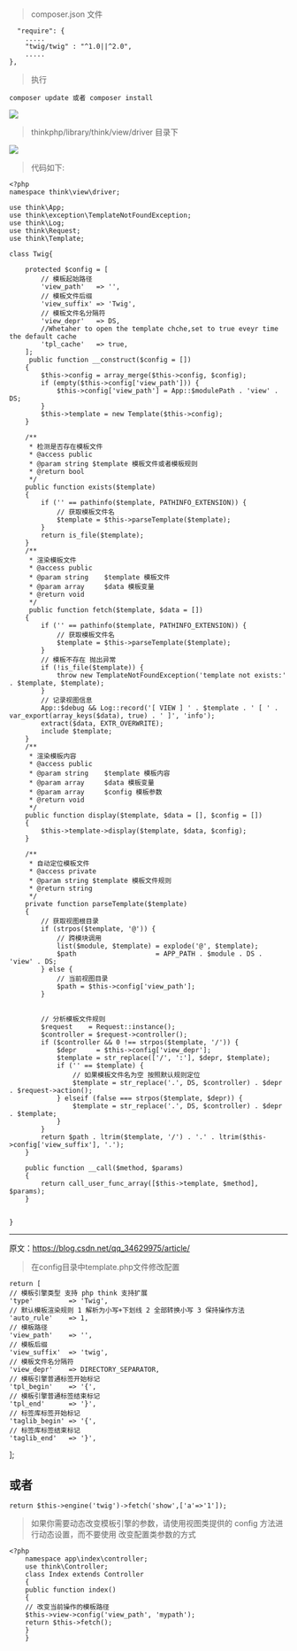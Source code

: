 ##  ##
> composer.json 文件

	  "require": {
        .....
        "twig/twig" : "^1.0||^2.0",
        .....
    },
> 执行 
	
	composer update 或者 composer install

![](https://i.imgur.com/YBtUe7Z.png)


> thinkphp/library/think/view/driver 目录下

![](https://i.imgur.com/PAarGds.png)

> 代码如下:

	<?php
	namespace think\view\driver;
	
	use think\App;
	use think\exception\TemplateNotFoundException;
	use think\Log;
	use think\Request;
	use think\Template;
	
	class Twig{
	
	    protected $config = [
	        // 模板起始路径
	        'view_path'   => '',
	        // 模板文件后缀
	        'view_suffix' => 'Twig',
	        // 模板文件名分隔符
	        'view_depr'   => DS,
	        //Whetaher to open the template chche,set to true eveyr time the default cache
	        'tpl_cache'   => true,
	    ];
	     public function __construct($config = [])
	    {
	        $this->config = array_merge($this->config, $config);
	        if (empty($this->config['view_path'])) {
	            $this->config['view_path'] = App::$modulePath . 'view' . DS;
	        }
	        $this->template = new Template($this->config);
	    }
	
	    /**
	     * 检测是否存在模板文件
	     * @access public
	     * @param string $template 模板文件或者模板规则
	     * @return bool
	     */
	    public function exists($template)
	    {
	        if ('' == pathinfo($template, PATHINFO_EXTENSION)) {
	            // 获取模板文件名
	            $template = $this->parseTemplate($template);
	        }
	        return is_file($template);
	    }
	    /**
	     * 渲染模板文件
	     * @access public
	     * @param string    $template 模板文件
	     * @param array     $data 模板变量
	     * @return void
	     */
	     public function fetch($template, $data = [])
	    {
	        if ('' == pathinfo($template, PATHINFO_EXTENSION)) {
	            // 获取模板文件名
	            $template = $this->parseTemplate($template);
	        }
	        // 模板不存在 抛出异常
	        if (!is_file($template)) {
	            throw new TemplateNotFoundException('template not exists:' . $template, $template);
	        }
	        // 记录视图信息
	        App::$debug && Log::record('[ VIEW ] ' . $template . ' [ ' . var_export(array_keys($data), true) . ' ]', 'info');
	        extract($data, EXTR_OVERWRITE);
	        include $template;
	    }
	    /**
	     * 渲染模板内容
	     * @access public
	     * @param string    $template 模板内容
	     * @param array     $data 模板变量
	     * @param array     $config 模板参数
	     * @return void
	     */
	    public function display($template, $data = [], $config = [])
	    {
	        $this->template->display($template, $data, $config);
	    }
	
	    /**
	     * 自动定位模板文件
	     * @access private
	     * @param string $template 模板文件规则
	     * @return string
	     */
	    private function parseTemplate($template)
	    {
	        // 获取视图根目录
	        if (strpos($template, '@')) {
	            // 跨模块调用
	            list($module, $template) = explode('@', $template);
	            $path                    = APP_PATH . $module . DS . 'view' . DS;
	        } else {
	            // 当前视图目录
	            $path = $this->config['view_path'];
	        }
	
	       
	        // 分析模板文件规则
	        $request    = Request::instance();
	        $controller = $request->controller();
	        if ($controller && 0 !== strpos($template, '/')) {
	            $depr     = $this->config['view_depr'];
	            $template = str_replace(['/', ':'], $depr, $template);
	            if ('' == $template) {
	                // 如果模板文件名为空 按照默认规则定位
	                $template = str_replace('.', DS, $controller) . $depr . $request->action();
	            } elseif (false === strpos($template, $depr)) {
	                $template = str_replace('.', DS, $controller) . $depr . $template;
	            }
	        }
	        return $path . ltrim($template, '/') . '.' . ltrim($this->config['view_suffix'], '.');
	    }
	
	    public function __call($method, $params)
	    {
	        return call_user_func_array([$this->template, $method], $params);
	    }
	
	
	}

---------------------  
原文：https://blog.csdn.net/qq_34629975/article/


> 在config目录中template.php文件修改配置

	return [
    // 模板引擎类型 支持 php think 支持扩展
    'type'         => 'Twig',
    // 默认模板渲染规则 1 解析为小写+下划线 2 全部转换小写 3 保持操作方法
    'auto_rule'    => 1,
    // 模板路径
    'view_path'    => '',
    // 模板后缀
    'view_suffix'  => 'twig',
    // 模板文件名分隔符
    'view_depr'    => DIRECTORY_SEPARATOR,
    // 模板引擎普通标签开始标记
    'tpl_begin'    => '{',
    // 模板引擎普通标签结束标记
    'tpl_end'      => '}',
    // 标签库标签开始标记
    'taglib_begin' => '{',
    // 标签库标签结束标记
    'taglib_end'   => '}',
];

## 或者 ##
	return $this->engine('twig')->fetch('show',['a'=>'1']);

> 如果你需要动态改变模板引擎的参数，请使用视图类提供的 config 方法进行动态设置，而不要使用
> 改变配置类参数的方式

	<?php
		namespace app\index\controller;
		use think\Controller;
		class Index extends Controller
		{
		public function index()
		{
		// 改变当前操作的模板路径
		$this->view->config('view_path', 'mypath');
		return $this->fetch();
		}
		}
